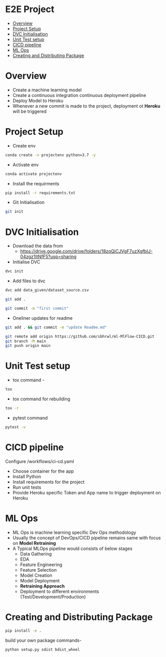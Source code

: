 # E2E Project
* [Overview](#overview)
* [Project Setup](#project-setup)
* [DVC Initialisation](#dvc-initialisation)
* [Unit Test setup](#unit-test-setup)
* [CICD pipeline](#cicd-pipeline)
* [ML Ops](#ml-ops)
* [Creating and Distributing Package](#creating-and-distributing-package)

# Overview
* Create a machine learning model
* Create a continuous integration continuous deployment pipeline
* Deploy Model to Heroku
* Whenever a new commit is made to the project, deployment ot **Heroku** will be triggered

# Project Setup
* Create env 
```bash
conda create -n projectenv python=3.7 -y
```
* Activate env
```bash
conda activate projectenv
```
* Install the requirments
```bash
pip install -r requirements.txt
```
* Git Initialisation
```bash
git init
```

# DVC Initialisation
* Download the data from 
  * https://drive.google.com/drive/folders/18zqQiCJVgF7uzXgfbIJ-04zgz1ItNfF5?usp=sharing
* Initialise DVC
```bash
dvc init 
```
* Add files to dvc
```bash
dvc add data_given/dataset_source.csv
```
```bash
git add .
```
```bash
git commit -m "first commit"
```
* Oneliner updates  for readme
```bash
git add . && git commit -m "update Readme.md"
```
```bash
git remote add origin https://github.com/sbhrwl/ml-MlFlow-CICD.git
git branch -M main
git push origin main
```

# Unit Test setup
* tox command -
```bash
tox
```
* tox command for rebuilding
```bash
tox -r 
```
* pytest command
```bash
pytest -v
```
# CICD pipeline
Configure /workflows/ci-cd.yaml
* Choose container for the app
* Install Python 
* Install requirements for the project
* Run unit tests
* Provide Heroku specific Token and App name to trigger deployment on Heroku

# ML Ops
* ML Ops is machine learning specific Dev Ops methodology
* Usually the concept of DevOps/CICD pipeline remains same with focus on **Model Retraining**
* A Typical MLOps pipeline would consists of below stages
  * Data Gathering
  * EDA
  * Feature Engineering
  * Feature Selection
  * Model Creation
  * Model Deployment
  * **Retraining Approach**
  * Deployment to different environments (Test/Development/Production)

# Creating and Distributing Package
```bash
pip install -e . 
```

build your own package commands- 
```bash
python setup.py sdist bdist_wheel
```
